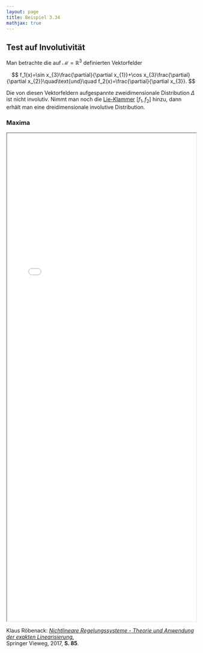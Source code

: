 ```yaml
---
layout: page
title: Beispiel 3.34
mathjax: true
---
```


## Test auf Involutivität

Man betrachte die auf $\mathcal{M}=\mathbb{R}^{3}$
definierten Vektorfelder 

$$
f_1(x)=\sin x_{3}\frac{\partial}{\partial x_{1}}+\cos x_{3}\frac{\partial}{\partial x_{2}}\quad\text{und}\quad 
f_2(x)=\frac{\partial}{\partial x_{3}}.
$$

Die von diesen Vektorfeldern aufgespannte zweidimensionale Distribution $\Delta$ ist nicht involutiv. Nimmt man noch die [Lie-Klammer](https://de.wikipedia.org/wiki/Lie-Klammer) $[f_1,f_2]$ hinzu, dann erhält man eine dreidimensionale involutive Distribution.

### Maxima

<iframe src="Involutiv_Test.html" width="100%" height="1300"></iframe>

Klaus Röbenack:
[*Nichtlineare Regelungssysteme - Theorie und Anwendung der exakten Linearisierung.*](https://link.springer.com/book/10.1007/978-3-662-44091-9)   
Springer Vieweg, 2017, **S. 85**.

